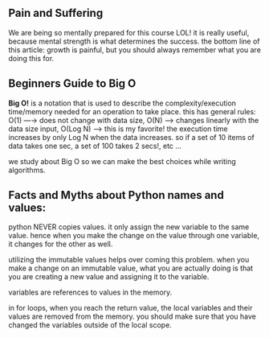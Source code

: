 ## Pain and Suffering 

We are being so mentally prepared for this course LOL! 
it is really useful, because mental strength is what determines the success. 
the bottom line of this article: growth is painful, but you should always remember what you are doing this for.

## Beginners Guide to Big O

**Big O!** is a notation that is used to describe the complexity/execution time/memory needed for an operation to take place. this has general rules: O(1) —→ does not change with data size, O(N) —> changes linearly with the data size input, O(Log N) —> this is my favorite! the execution time increases by only Log N when the data increases. so if a set of 10 items of data takes one sec, a set of 100 takes 2 secs!, etc ... 

we study about Big O so we can make the best choices while writing algorithms.


## Facts and Myths about Python names and values:

python NEVER copies values. it only assign the new variable to the same value. hence when you make the change on the value through one variable, it changes for the other as well.

utilizing the immutable values helps over coming this problem. when you make a change on an immutable value, what you are actually doing is that you are creating a new value and assigning it to the variable.

variables are references to values in the memory. 

in for loops, when you reach the return value, the local variables and their values are removed from the memory. you should make sure that you have changed the variables outside of the local scope.

